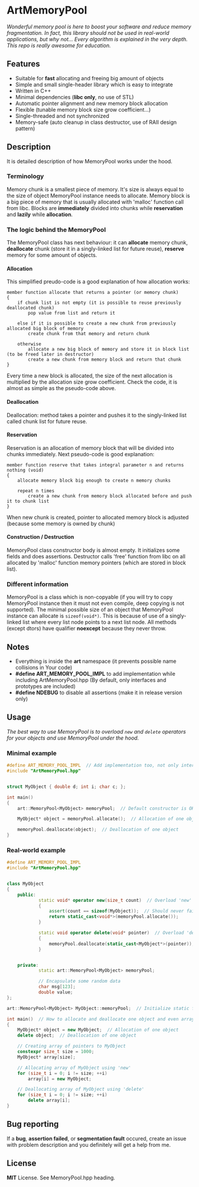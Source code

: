 # ArtMemoryPool
_Wonderful memory pool is here to boost your software and reduce memory fragmentation._
_In fact, this library should not be used in real-world applications, but why not..._
_Every algorithm is explained in the very depth. This repo is really awesome for education._


## Features
* Suitable for **fast** allocating and freeing big amount of objects
* Simple and small single-header library which is easy to integrate
* Written in C++
* Minimal dependencies (**libc only**, no use of STL)
* Automatic pointer alignment and new memory block allocation
* Flexible (tunable memory block size grow coefficient...)
* Single-threaded and not synchronized
* Memory-safe (auto cleanup in class destructor, use of RAII design pattern)


## Description
It is detailed description of how MemoryPool works under the hood.

### Terminology
Memory chunk is a smallest piece of memory. It's size is always equal to the size of object MemoryPool instance needs to allocate.
Memory block is a big piece of memory that is usually allocated with 'malloc' function call from libc.  Blocks are **immediately** divided into chunks while **reservation** and **lazily** while **allocation**.

### The logic behind the MemoryPool
The MemoryPool class has next behaviour: it can **allocate** memory chunk, **deallocate** chunk (store it in a singly-linked list for future reuse), **reserve** memory for some amount of objects.

#### Allocation
This simplified preudo-code is a good explanation of how allocation works:

```
member function allocate that returns a pointer (or memory chunk)
{
    if chunk list is not empty (it is possible to reuse previously deallocated chunk)
        pop value from list and return it

    else if it is possible to create a new chunk from previously allocated big block of memory
        create chunk from that memory and return chunk

    otherwise
        allocate a new big block of memory and store it in block list (to be freed later in destructor)
        create a new chunk from memory block and return that chunk
}
```

Every time a new block is allocated, the size of the next allocation is multiplied by the allocation size grow coefficient.
Check the code, it is almost as simple as the pseudo-code above.

#### Deallocation
Deallocation: method takes a pointer and pushes it to the singly-linked list called chunk list for future reuse.

#### Reservation
Reservation is an allocation of memory block that will be divided into chunks immediately.
Next pseudo-code is good explanation:

```
member function reserve that takes integral parameter n and returns nothing (void)
{
    allocate memory block big enough to create n memory chunks

    repeat n times
        create a new chunk from memory block allocated before and push it to chunk list
}
```

When new chunk is created, pointer to allocated memory block is adjusted (because some memory is owned by chunk)

#### Construction / Destruction
MemoryPool class constructor body is almost empty. It initializes some fields and does assertions.
Destructor calls 'free' function from libc on all allocated by 'malloc' function memory pointers (which are stored in block list).

### Different information
MemoryPool is a class which is non-copyable (if you will try to copy MemoryPool instance then it must not even compile, deep copying is not supported).
The minimal possible size of an object that MemoryPool instance can allocate is ```sizeof(void*)```. This is because of use of a singly-linked list where every list node points to a next list node.
All methods (except dtors) have qualifier **noexcept** because they never throw.


## Notes
* Everything is inside the **art** namespace (it prevents possible name collisions in Your code)
* **#define ART_MEMORY_POOL_IMPL** to add implementation while including ArtMemoryPool.hpp (By default, only interfaces and prototypes are included)
* **#define NDEBUG** to disable all assertions (make it in release version only)


## Usage
_The best way to use MemoryPool is to overload ```new``` and ```delete``` operators for your objects and use MemoryPool under the hood._

### Minimal example
```cpp
#define ART_MEMORY_POOL_IMPL  // Add implementation too, not only interface
#include "ArtMemoryPool.hpp"


struct MyObject { double d; int i; char c; };

int main()
{
    art::MemoryPool<MyObject> memoryPool;  // Default constructor is OK

    MyObject* object = memoryPool.allocate();  // Allocation of one object

    memoryPool.deallocate(object);  // Deallocation of one object
}

```

### Real-world example
```cpp
#define ART_MEMORY_POOL_IMPL
#include "ArtMemoryPool.hpp"


class MyObject
{
    public:
            static void* operator new(size_t count)  // Overload 'new'
            {
                assert(count == sizeof(MyObject));  // Should never fail
                return static_cast<void*>(memoryPool.allocate());
            }

            static void operator delete(void* pointer)  // Overload 'delete'
            {
                memoryPool.deallocate(static_cast<MyObject*>(pointer));
            }


    private:
            static art::MemoryPool<MyObject> memoryPool;

            // Encapsulate some random data
            char msg[123];
            double value;
};

art::MemoryPool<MyObject> MyObject::memoryPool;  // Initialize static field

int main()  // How to allocate and deallocate one object and even array
{
    MyObject* object = new MyObject;  // Allocation of one object
    delete object;  // Deallocation of one object

    // Creating array of pointers to MyObject
    constexpr size_t size = 1000;
    MyObject* array[size];

    // Allocating array of MyObject using 'new'
    for (size_t i = 0; i != size; ++i)
        array[i] = new MyObject;

    // Deallocating array of MyObject using 'delete'
    for (size_t i = 0; i != size; ++i)
        delete array[i];
}

```


## Bug reporting
If a **bug**, **assertion failed**, or **segmentation fault** occured, create an issue with problem description and you definitely will get a help from me.


## License
**MIT** License. See MemoryPool.hpp heading.
